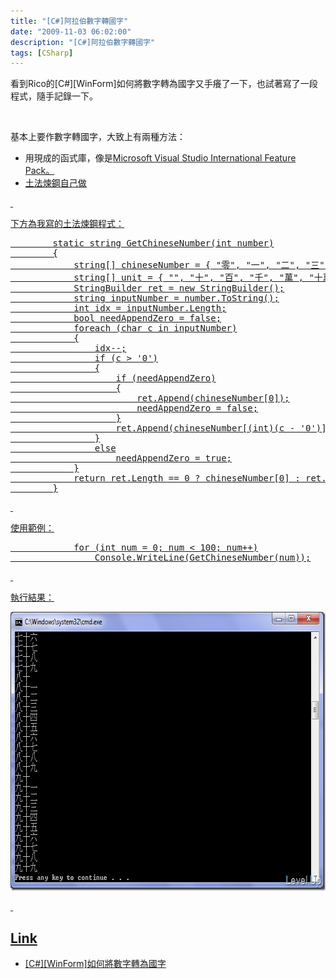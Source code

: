 ```yaml
---
title: "[C#]阿拉伯數字轉國字"
date: "2009-11-03 06:02:00"
description: "[C#]阿拉伯數字轉國字"
tags: [CSharp]
---
```


<p>看到Rico的[C#][WinForm]如何將數字轉為國字</a>又手癢了一下，也試著寫了一段程式，隨手記錄一下。</p>  <p> </p>  <p>基本上要作數字轉國字，大致上有兩種方法：</p>  <ul>   <li>用現成的函式庫，像是<a href="http://www.microsoft.com/downloads/details.aspx?displaylang=zh-tw&amp;FamilyID=7d1df9ce-4aee-467f-996e-bec826c5daa2" target="_blank">Microsoft Visual Studio International Feature Pack。 </li>    <li>土法煉鋼自己做 </li> </ul>  <p> </p>  <p>下方為我寫的土法煉鋼程式：</p>  <div style="padding-bottom: 0px; margin: 0px; padding-left: 0px; padding-right: 0px; display: inline; float: none; padding-top: 0px" id="scid:812469c5-0cb0-4c63-8c15-c81123a09de7:300f02f8-be28-4ad4-ace2-41724cb62cfc" class="wlWriterEditableSmartContent"><pre name="code" class="c#">        static string GetChineseNumber(int number)
        {
            string[] chineseNumber = { "零", "一", "二", "三", "四", "五", "六", "七", "八", "九" };
            string[] unit = { "", "十", "百", "千", "萬", "十萬", "百萬", "千萬", "億", "十億", "百億", "千億", "兆", "十兆", "百兆", "千兆" };
            StringBuilder ret = new StringBuilder();
            string inputNumber = number.ToString();
            int idx = inputNumber.Length;
            bool needAppendZero = false;
            foreach (char c in inputNumber)
            {
                idx--;
                if (c &gt; '0')
                {
                    if (needAppendZero)
                    {
                        ret.Append(chineseNumber[0]);
                        needAppendZero = false;
                    }
                    ret.Append(chineseNumber[(int)(c - '0')] + unit[idx]);
                }
                else
                    needAppendZero = true;
            }
            return ret.Length == 0 ? chineseNumber[0] : ret.ToString ();
        }</pre></div>

<p> </p>

<p>使用範例：</p>

<div style="padding-bottom: 0px; margin: 0px; padding-left: 0px; padding-right: 0px; display: inline; float: none; padding-top: 0px" id="scid:812469c5-0cb0-4c63-8c15-c81123a09de7:813b70e2-5345-4214-9b8e-c4884d02c56c" class="wlWriterSmartContent">
  <pre class="c#:nocontrols" name="code">            for (int num = 0; num &lt; 100; num++)
                Console.WriteLine(GetChineseNumber(num));</pre>
</div>

<p> </p>

<p>執行結果：</p>

<p><img style="border-right-width: 0px; display: inline; border-top-width: 0px; border-bottom-width: 0px; border-left-width: 0px" title="image" border="0" alt="image" src="\images\posts\11396\image_thumb.png" width="681" height="446" /> </p>

<p> </p>

<h2>Link</h2>

<ul>
  <li>[C#][WinForm]如何將數字轉為國字 </li>
</ul>

